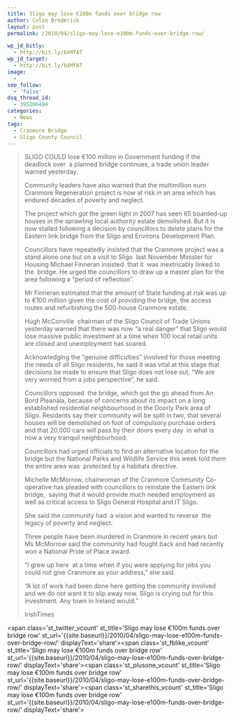 ```yaml
---
title: Sligo may lose €100m funds over bridge row
author: Colin Broderick
layout: post
permalink: /2010/04/sligo-may-lose-e100m-funds-over-bridge-row/

wp_jd_bitly:
  - http://bit.ly/bXMfAT
wp_jd_target:
  - http://bit.ly/bXMfAT
image:
  - 
seo_follow:
  - 'false'
dsq_thread_id:
  - 395206494
categories:
  - News
tags:
  - Cranmore Bridge
  - Sligo County Council
---
```

> SLIGO COULD lose €100 million in Government funding if the deadlock over  a planned bridge continues, a trade union leader warned yesterday.
> 
> Community leaders have also warned that the multimillion euro Cranmore Regeneration project is now at risk in an area which has endured decades of poverty and neglect.
> 
> The project which got the green light in 2007 has seen 65 boarded-up houses in the sprawling local authority estate demolished. But it is now stalled following a decision by councillors to delete plans for the Eastern link bridge from the Sligo and Environs Development Plan.
> 
> Councillors have repeatedly insisted that the Cranmore project was a stand alone one but on a visit to Sligo  last November Minister for Housing Michael Finneran insisted  that it  was inextricably linked to the  bridge. He urged the councillors to draw up a master plan for the area following a “period of reflection”.
> 
> Mr Finneran estimated that the amount of State funding at risk was up to €100 million given the cost of providing the bridge, the access routes and refurbishing the 500-house Cranmore estate.
> 
> Hugh McConville  chairman of the Sligo Council of Trade Unions yesterday warned that there was now “a real danger” that Sligo would lose massive public investment at a time when 100 local retail units  are closed and unemployment has soared.
> 
> Acknowledging the “genuine difficulties” involved for those meeting the needs of all Sligo residents, he said it was vital at this stage that decisions be made to ensure that Sligo does not lose out. “We are very worried from a jobs perspective”, he said.
> 
> Councillors opposed  the bridge, which got the go ahead from An Bord Pleanála, because of concerns about its impact on a long established residential neighbourhood in the Doorly Park area of Sligo. Residents say their community will be split in two, that several houses will be demolished on foot of compulsory purchase orders and that 20,000 cars will pass by their doors every day  in what is now a very tranquil neighbourhood.
> 
> Councillors had urged officials to find an alternative location for the bridge but the National Parks and Wildlife Service this week told them the entire area was  protected by a habitats directive.
> 
> Michelle McMorrow, chairwoman of the Cranmore Community Co-operative has pleaded with councillors to reinstate the Eastern link bridge,  saying that it would provide much needed employment as well as critical access to Sligo General Hospital and IT Sligo.
> 
> She said the community had  a vision and wanted to reverse  the legacy of poverty and neglect.
> 
> Three people have been murdered in Cranmore in recent years but Ms McMorrow said the community had fought back and had recently won a National Pride of Place award.
> 
> “I grew up here  at a time when if you were applying for jobs you could not give Cranmore as your address,” she said.
> 
> “A lot of work had been done here getting the community involved and we do not want it to slip away now. Sligo is crying out for this investment. Any town in Ireland would.”
> 
> IrishTimes

<span class='st\_twitter\_vcount' st\_title='Sligo may lose €100m funds over bridge row' st\_url='{{site.baseurl}}/2010/04/sligo-may-lose-e100m-funds-over-bridge-row/' displayText='share'></span><span class='st\_fblike\_vcount' st\_title='Sligo may lose €100m funds over bridge row' st\_url='{{site.baseurl}}/2010/04/sligo-may-lose-e100m-funds-over-bridge-row/' displayText='share'></span><span class='st\_plusone\_vcount' st\_title='Sligo may lose €100m funds over bridge row' st\_url='{{site.baseurl}}/2010/04/sligo-may-lose-e100m-funds-over-bridge-row/' displayText='share'></span><span class='st\_sharethis\_vcount' st\_title='Sligo may lose €100m funds over bridge row' st\_url='{{site.baseurl}}/2010/04/sligo-may-lose-e100m-funds-over-bridge-row/' displayText='share'></span>